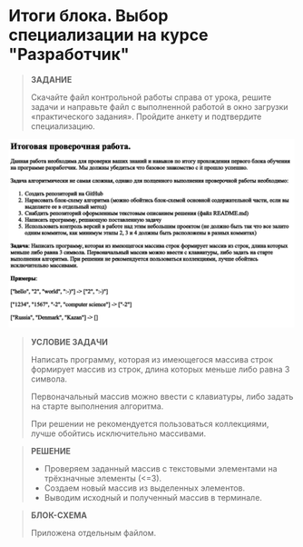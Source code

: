 # Итоги блока. Выбор специализации на курсе "Разработчик"


>**ЗАДАНИЕ**
>
>Скачайте файл контрольной работы справа от урока, решите задачи и направьте файл с выполненной работой в окно загрузки «практического задания». Пройдите анкету и подтвердите специализацию.

![Условие задачи](/%D0%9A%D0%BE%D0%BD%D1%82%D1%80%D0%BE%D0%BB%D1%8C%D0%BD%D0%B0%D1%8F%20%D1%80%D0%B0%D0%B1%D0%BE%D1%82%D0%B0_%D0%97%D0%B0%D0%B4%D0%B0%D0%BD%D0%B8%D0%B5.png)

>**УСЛОВИЕ ЗАДАЧИ**
>
>Написать программу, которая из имеющегося массива строк формирует массив из строк, длина которых меньше либо равна 3 символа. 
>
>Первоначальный массив можно ввести с клавиатуры, либо задать на старте выполнения алгоритма. 
>
>При решении не рекомендуется пользоваться коллекциями, лучше обойтись исключительно массивами.

>**РЕШЕНИЕ**
>
>+ Проверяем заданный массив с текстовыми элементами на трёхзначные элементы (<=3). 
>+ Создаем новый массив из выделенных элементов. 
>+ Выводим исходный и полученный массив в терминале.

>**БЛОК-СХЕМА**
>
>Приложена отдельным файлом.

